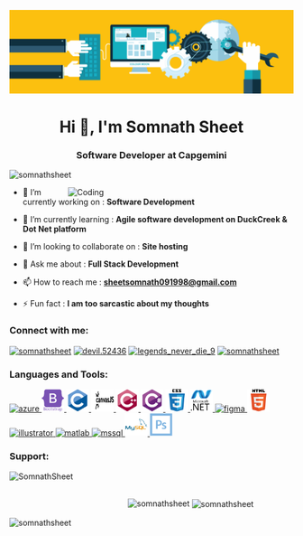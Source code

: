 ![MasterHead](https://github.com/SomnathSheet/SomnathSheet/blob/main/redesign.gif)
<h1 align="center">Hi 👋, I'm Somnath Sheet</h1>
<h3 align="center">Software Developer at Capgemini</h3>

<p align="left"> <img src="https://komarev.com/ghpvc/?username=somnathsheet&label=Profile%20views&color=0e75b6&style=flat" alt="somnathsheet" /> </p>


<img align="right" alt="Coding" width="400" src="https://github.com/SomnathSheet/SomnathSheet/blob/main/programer.gif">


- 🔭 I’m currently working on : **Software Development**

- 🌱 I’m currently learning : **Agile software development on DuckCreek & Dot Net platform**

- 👯 I’m looking to collaborate on : **Site hosting**

- 💬 Ask me about : **Full Stack Development**

- 📫 How to reach me : **sheetsomnath091998@gmail.com**

- ⚡ Fun fact : **I am too sarcastic about my thoughts**

<h3 align="left">Connect with me:</h3>
<p align="left">
<a href="https://linkedin.com/in/somnathsheet" target="blank"><img align="center" src="https://raw.githubusercontent.com/rahuldkjain/github-profile-readme-generator/master/src/images/icons/Social/linked-in-alt.svg" alt="somnathsheet" height="30" width="40" /></a>
<a href="https://fb.com/devil.52436" target="blank"><img align="center" src="https://raw.githubusercontent.com/rahuldkjain/github-profile-readme-generator/master/src/images/icons/Social/facebook.svg" alt="devil.52436" height="30" width="40" /></a>
<a href="https://instagram.com/legends_never_die_9" target="blank"><img align="center" src="https://raw.githubusercontent.com/rahuldkjain/github-profile-readme-generator/master/src/images/icons/Social/instagram.svg" alt="legends_never_die_9" height="30" width="40" /></a>
<a href="https://www.leetcode.com/somnathsheet" target="blank"><img align="center" src="https://raw.githubusercontent.com/rahuldkjain/github-profile-readme-generator/master/src/images/icons/Social/leet-code.svg" alt="somnathsheet" height="30" width="40" /></a>
</p>

<h3 align="left">Languages and Tools:</h3>
<p align="left"> <a href="https://azure.microsoft.com/en-in/" target="_blank" rel="noreferrer"> <img src="https://www.vectorlogo.zone/logos/microsoft_azure/microsoft_azure-icon.svg" alt="azure" width="40" height="40"/> </a> <a href="https://getbootstrap.com" target="_blank" rel="noreferrer"> <img src="https://raw.githubusercontent.com/devicons/devicon/master/icons/bootstrap/bootstrap-plain-wordmark.svg" alt="bootstrap" width="40" height="40"/> </a> <a href="https://www.cprogramming.com/" target="_blank" rel="noreferrer"> <img src="https://raw.githubusercontent.com/devicons/devicon/master/icons/c/c-original.svg" alt="c" width="40" height="40"/> </a> <a href="https://canvasjs.com" target="_blank" rel="noreferrer"> <img src="https://raw.githubusercontent.com/Hardik0307/Hardik0307/master/assets/canvasjs-charts.svg" alt="canvasjs" width="40" height="40"/> </a> <a href="https://www.w3schools.com/cpp/" target="_blank" rel="noreferrer"> <img src="https://raw.githubusercontent.com/devicons/devicon/master/icons/cplusplus/cplusplus-original.svg" alt="cplusplus" width="40" height="40"/> </a> <a href="https://www.w3schools.com/cs/" target="_blank" rel="noreferrer"> <img src="https://raw.githubusercontent.com/devicons/devicon/master/icons/csharp/csharp-original.svg" alt="csharp" width="40" height="40"/> </a> <a href="https://www.w3schools.com/css/" target="_blank" rel="noreferrer"> <img src="https://raw.githubusercontent.com/devicons/devicon/master/icons/css3/css3-original-wordmark.svg" alt="css3" width="40" height="40"/> </a> <a href="https://dotnet.microsoft.com/" target="_blank" rel="noreferrer"> <img src="https://raw.githubusercontent.com/devicons/devicon/master/icons/dot-net/dot-net-original-wordmark.svg" alt="dotnet" width="40" height="40"/> </a> <a href="https://www.figma.com/" target="_blank" rel="noreferrer"> <img src="https://www.vectorlogo.zone/logos/figma/figma-icon.svg" alt="figma" width="40" height="40"/> </a> <a href="https://www.w3.org/html/" target="_blank" rel="noreferrer"> <img src="https://raw.githubusercontent.com/devicons/devicon/master/icons/html5/html5-original-wordmark.svg" alt="html5" width="40" height="40"/> </a> <a href="https://www.adobe.com/in/products/illustrator.html" target="_blank" rel="noreferrer"> <img src="https://www.vectorlogo.zone/logos/adobe_illustrator/adobe_illustrator-icon.svg" alt="illustrator" width="40" height="40"/> </a> <a href="https://www.mathworks.com/" target="_blank" rel="noreferrer"> <img src="https://upload.wikimedia.org/wikipedia/commons/2/21/Matlab_Logo.png" alt="matlab" width="40" height="40"/> </a> <a href="https://www.microsoft.com/en-us/sql-server" target="_blank" rel="noreferrer"> <img src="https://www.svgrepo.com/show/303229/microsoft-sql-server-logo.svg" alt="mssql" width="40" height="40"/> </a> <a href="https://www.mysql.com/" target="_blank" rel="noreferrer"> <img src="https://raw.githubusercontent.com/devicons/devicon/master/icons/mysql/mysql-original-wordmark.svg" alt="mysql" width="40" height="40"/> </a> <a href="https://www.photoshop.com/en" target="_blank" rel="noreferrer"> <img src="https://raw.githubusercontent.com/devicons/devicon/master/icons/photoshop/photoshop-line.svg" alt="photoshop" width="40" height="40"/> </a> </p>

<h3 align="left">Support:</h3>
<p><a href="https://www.buymeacoffee.com/SomnathSheet"> <img align="left" src="https://cdn.buymeacoffee.com/buttons/v2/default-yellow.png" height="50" width="210" alt="SomnathSheet" /></a></p><br><br>

<p><img align="left" src="https://github-readme-stats.vercel.app/api/top-langs?username=somnathsheet&show_icons=true&locale=en&layout=compact" alt="somnathsheet" /></p>

<p>&nbsp;<img align="center" src="https://github-readme-stats.vercel.app/api?username=somnathsheet&show_icons=true&locale=en" alt="somnathsheet" /></p>
<p><img align="center" src="https://github-readme-streak-stats.herokuapp.com/?user=somnathsheet&" alt="somnathsheet" /></p>
